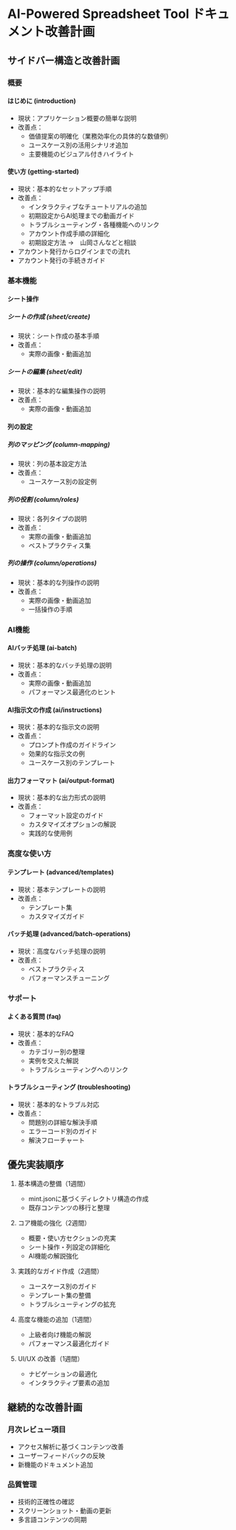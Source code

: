 # AI-Powered Spreadsheet Tool ドキュメント改善計画

## サイドバー構造と改善計画

### 概要
#### はじめに (introduction)
- 現状：アプリケーション概要の簡単な説明
- 改善点：
  - 価値提案の明確化（業務効率化の具体的な数値例）
  - ユースケース別の活用シナリオ追加
  - 主要機能のビジュアル付きハイライト

#### 使い方 (getting-started)
- 現状：基本的なセットアップ手順
- 改善点：
  - インタラクティブなチュートリアルの追加
  - 初期設定からAI処理までの動画ガイド
  - トラブルシューティング・各種機能へのリンク
  - アカウント作成手順の詳細化
  - 初期設定方法
→　山岡さんなどと相談
- アカウント発行からログインまでの流れ
- アカウント発行の手続きガイド

### 基本機能
#### シート操作
##### シートの作成 (sheet/create)
- 現状：シート作成の基本手順
- 改善点：
  - 実際の画像・動画追加

##### シートの編集 (sheet/edit)
- 現状：基本的な編集操作の説明
- 改善点：
  - 実際の画像・動画追加

#### 列の設定
##### 列のマッピング (column-mapping)
- 現状：列の基本設定方法
- 改善点：
  - ユースケース別の設定例

##### 列の役割 (column/roles)
- 現状：各列タイプの説明
- 改善点：
  - 実際の画像・動画追加
  - ベストプラクティス集

##### 列の操作 (column/operations)
- 現状：基本的な列操作の説明
- 改善点：
  - 実際の画像・動画追加
  - 一括操作の手順

### AI機能
#### AIバッチ処理 (ai-batch)
- 現状：基本的なバッチ処理の説明
- 改善点：
  - 実際の画像・動画追加
  - パフォーマンス最適化のヒント

#### AI指示文の作成 (ai/instructions)
- 現状：基本的な指示文の説明
- 改善点：
  - プロンプト作成のガイドライン
  - 効果的な指示文の例
  - ユースケース別のテンプレート

#### 出力フォーマット (ai/output-format)
- 現状：基本的な出力形式の説明
- 改善点：
  - フォーマット設定のガイド
  - カスタマイズオプションの解説
  - 実践的な使用例

### 高度な使い方
#### テンプレート (advanced/templates)
- 現状：基本テンプレートの説明
- 改善点：
  - テンプレート集
  - カスタマイズガイド

#### バッチ処理 (advanced/batch-operations)
- 現状：高度なバッチ処理の説明
- 改善点：
  - ベストプラクティス
  - パフォーマンスチューニング

### サポート
#### よくある質問 (faq)
- 現状：基本的なFAQ
- 改善点：
  - カテゴリー別の整理
  - 実例を交えた解説
  - トラブルシューティングへのリンク

#### トラブルシューティング (troubleshooting)
- 現状：基本的なトラブル対応
- 改善点：
  - 問題別の詳細な解決手順
  - エラーコード別のガイド
  - 解決フローチャート

## 優先実装順序

1. 基本構造の整備（1週間）
   - mint.jsonに基づくディレクトリ構造の作成
   - 既存コンテンツの移行と整理

2. コア機能の強化（2週間）
   - 概要・使い方セクションの充実
   - シート操作・列設定の詳細化
   - AI機能の解説強化

3. 実践的なガイド作成（2週間）
   - ユースケース別のガイド
   - テンプレート集の整備
   - トラブルシューティングの拡充

4. 高度な機能の追加（1週間）
   - 上級者向け機能の解説
   - パフォーマンス最適化ガイド

5. UI/UX の改善（1週間）
   - ナビゲーションの最適化
   - インタラクティブ要素の追加

## 継続的な改善計画

### 月次レビュー項目
- アクセス解析に基づくコンテンツ改善
- ユーザーフィードバックの反映
- 新機能のドキュメント追加

### 品質管理
- 技術的正確性の確認
- スクリーンショット・動画の更新
- 多言語コンテンツの同期